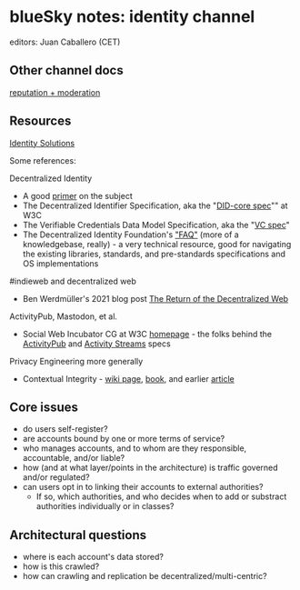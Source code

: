 # blueSky notes: identity channel

editors: Juan Caballero (CET)

## Other channel docs

[reputation + moderation](https://hackmd.io/_IDvR4iDRI-cGzpV51ahAQ)

## Resources

[Identity Solutions](https://gitlab.com/bluesky-community/flow/-/blob/main/TOPICS/identity/SOLUTIONS.md)

Some references:

Decentralized Identity

- A good [primer](https://spruceid.dev/docs/primer) on the subject
- The Decentralized Identifier Specification, aka the "[DID-core spec](https://www.w3.org/TR/did-core/)"" at W3C
- The Verifiable Credentials Data Model Specification, aka the "[VC spec](https://www.w3.org/TR/vc-data-model/)"
- The Decentralized Identity Foundation's ["FAQ"](https://identity.foundation) (more of a knowledgebase, really) - a very technical resource, good for navigating the existing libraries, standards, and pre-standards specifications and OS implementations

#indieweb and decentralized web

- Ben Werdmüller's 2021 blog post [The Return of the Decentralized Web](https://werd.io/2021/the-return-of-the-decentralized-web)

ActivityPub, Mastodon, et al.

- Social Web Incubator CG at W3C [homepage](https://www.w3.org/wiki/SocialCG) - the folks behind the [ActivityPub](https://www.w3.org/TR/activitypub/) and [Activity Streams](https://www.w3.org/TR/activitystreams-core/) specs

Privacy Engineering more generally

- Contextual Integrity - [wiki page](https://en.wikipedia.org/wiki/Contextual_Integrity), [book](https://www.sup.org/books/title/?id=8862&bottom_ref=subject), and earlier [article](https://nyuscholars.nyu.edu/en/publications/privacy-as-contextual-integrity)

## Core issues

- do users self-register?
- are accounts bound by one or more terms of service?
- who manages accounts, and to whom are they responsible, accountable, and/or liable?
- how (and at what layer/points in the architecture) is traffic governed and/or regulated?
- can users opt in to linking their accounts to external authorities?
  - If so, which authorities, and who decides when to add or substract authorities individually or in classes?

## Architectural questions

- where is each account's data stored?
- how is this crawled?
- how can crawling and replication be decentralized/multi-centric?
